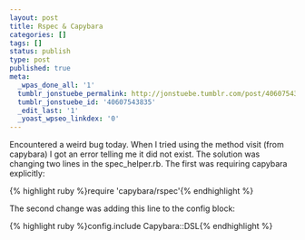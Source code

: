 ```yaml
---
layout: post
title: Rspec & Capybara
categories: []
tags: []
status: publish
type: post
published: true
meta:
  _wpas_done_all: '1'
  tumblr_jonstuebe_permalink: http://jonstuebe.tumblr.com/post/40607543835/rspec-capybara
  tumblr_jonstuebe_id: '40607543835'
  _edit_last: '1'
  _yoast_wpseo_linkdex: '0'
---
```

Encountered a weird bug today. When I tried using the method visit (from capybara) I got an error telling me it did not exist. The solution was changing two lines in the spec_helper.rb. The first was requiring capybara explicitly:

{% highlight ruby %}require 'capybara/rspec'{% endhighlight %}

The second change was adding this line to the config block:

{% highlight ruby %}config.include Capybara::DSL{% endhighlight %}